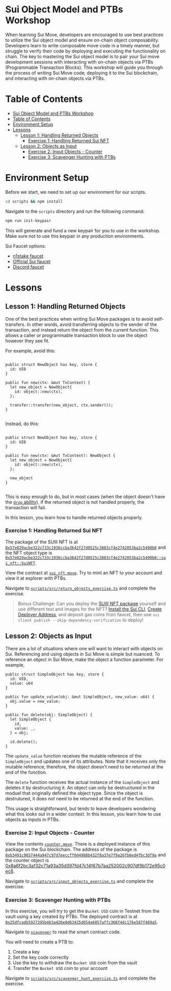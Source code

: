 # Sui Object Model and PTBs Workshop

When learning Sui Move, developers are encouraged to use best practices to utilize the Sui object model and ensure on-chain object composability. Developers learn to write composable move code in a timely manner, but struggle to verify their code by deploying and executing the functionality on chain. The key to mastering the Sui object model is to pair your Sui move development sessions with interacting with on-chain objects via PTBs (Programmable Transaction Blocks). This workshop will guide you through the process of writing Sui Move code, deploying it to the Sui blockchain, and interacting with on-chain objects via PTBs.

# Table of Contents
- [Sui Object Model and PTBs Workshop](#sui-object-model-and-ptbs-workshop)
- [Table of Contents](#table-of-contents)
- [Environment Setup](#environment-setup)
- [Lessons](#lessons)
  - [Lesson 1: Handling Returned Objects](#lesson-1-handling-returned-objects)
    - [Exercise 1: Handling Returned Sui NFT](#exercise-1-handling-returned-sui-nft)
  - [Lesson 2: Objects as Input](#lesson-2-objects-as-input)
    - [Exercise 2: Input Objects - Counter](#exercise-2-input-objects---counter)
    - [Exercise 3: Scavenger Hunting with PTBs](#exercise-3-scavenger-hunting-with-ptbs)

# Environment Setup

Before we start, we need to set up our environment for our scripts.

```bash
cd scripts && npm install
```

Navigate to the `scripts` directory and run the following command: 

```bash
npm run init-keypair
```

This will generate and fund a new keypair for you to use in the workshop. Make sure not to use this keypair in any production environments.

Sui Faucet options:
- [n1stake faucet](https://faucet.n1stake.com)
- [Official Sui faucet](https://faucet.sui.io/)
- [Discord faucet](https://discord.gg/cKx75xrRMq)

# Lessons

## Lesson 1: Handling Returned Objects

One of the best practices when writing Sui Move packages is to avoid self-transfers. In other words, avoid transferring objects to the sender of the transaction, and instead return the object from the current function. This allows a caller or programmable transaction block to use the object however they see fit. 

For example, avoid this: 

```move

public struct NewObject has key, store {
  id: UID
}

public fun new(ctx: &mut TxContext) {
  let new_object = NewObject{
    id: object::new(ctx),
  };

  transfer::transfer(new_object, ctx.sender());
}
  
```

Instead, do this:

```move

public struct NewObject has key, store {
  id: UID
}

public fun new(ctx: &mut TxContext): NewObject {
  let new_object = NewObject{
    id: object::new(ctx),
  };

  new_object
}
  
```

This is easy enough to do, but in most cases (when the object doesn't have the [`drop` ability](https://move-book.com/reference/abilities.html?highlight=drop#drop)), if the returned object is not handled properly, the transaction will fail.

In this lesson, you learn how to handle returned objects properly.



### Exercise 1: Handling Returned Sui NFT


The package of the SUIII NFT is at [`0x57e029acbe322c733c1936ccba3642f27d0525c3883cf4e2742053ba2c5490b0`](https://suiscan.xyz/testnet/object/0x57e029acbe322c733c1936ccba3642f27d0525c3883cf4e2742053ba2c5490b0/tx-blocks) and the NFT object type is [`0x57e029acbe322c733c1936ccba3642f27d0525c3883cf4e2742053ba2c5490b0::sui_nft::SuiNFT`](https://suiscan.xyz/testnet/collection/0x57e029acbe322c733c1936ccba3642f27d0525c3883cf4e2742053ba2c5490b0::sui_nft::SuiNFT/items).


View the contract at [`sui_nft.move`](./lessons/returning_objects/sui_nft/sources/sui_nft.move). Try to mint an NFT to your account and view it at explorer with PTBs.

Navigate to [`scripts/src/return_objects_exercise.ts`](./scripts/src/return_objects_exercise.ts) and complete the exercise.

> Bonus Challenge: Can you deploy the [SUIII NFT package](./lessons/returning_objects/sui_nft) yourself and use different text and images for the NFT?
> [Install the Sui CLI](https://docs.sui.io/guides/developer/getting-started/sui-install), [Create Deployer Address](https://docs.sui.io/guides/developer/getting-started/get-address), and deposit gas coins from faucet, then use `sui client publish --skip-dependency-verification` to deploy!

## Lesson 2: Objects as Input

There are a lot of situations where one will want to interact with objects on Sui. Referencing and using objects in Sui Move is simple but nuanced. To reference an object in Sui Move, make the object a function parameter. For example, 

```
public struct SimpleObject has key, store {
  id: UID, 
  value: u64 
}

public fun update_value(obj: &mut SimpleObject, new_value: u64) {
  obj.value = new_value;
}

public fun delete(obj: SimpleObject) {
  let SimpleObject {
    id, 
    value: _,
  } = obj;

  id.delete();
}
```

The `update_value` function receives the mutable reference of the `SimpleObject` and updates one of its attributes. Note that it receives only the mutable reference, therefore, the object doesn't need to be returned at the end of the function. 

The `delete` function receives the actual instance of the `SimpleObject` and deletes it by destructuring it. An object can only be destructured in the moduel that originally defined the object type. Since the object is destrutured, it does not need to be returned at the end of the function. 

This usage is straightforward, but tends to leave developers wondering what this looks out in a wider context. In this lesson, you learn how to use objects as inputs in PTBs. 

### Exercise 2: Input Objects - Counter

View the contents [`counter.move`](./lessons/input_objects/counter/sources/counter.move). There is a deployed instance of this package on the Sui blockchain. The address of the package is [`0xb3491c9657444a947c97d7eeccff0d4988b432f8a37e7f9a26fb6ed4fbc3df9a`](https://suiscan.xyz/testnet/object/0xb3491c9657444a947c97d7eeccff0d4988b432f8a37e7f9a26fb6ed4fbc3df9a/txs) and the counter object is [0x8a6f2bc3af32c71a93a35d397fd47c14f67b7aa252002c907df9b172e95c0ec6](https://suiscan.xyz/testnet/object/0x8a6f2bc3af32c71a93a35d397fd47c14f67b7aa252002c907df9b172e95c0ec6/fields).


Navigate to [`scripts/src/input_objects_exercise.ts`](./scripts/src/input_objects_exercise.ts) and complete the exercise.


### Exercise 3: Scavenger Hunting with PTBs

In this exercise, you will try to get the `Bucket USD` coin in Testnet from the vault using a key created by PTBs. The deployed contract is at [`0x25dfcadb5927395b463a426e8d63425d654a6057affc368f4dc176e587f489a5`](https://suiscan.xyz/testnet/object/0x25dfcadb5927395b463a426e8d63425d654a6057affc368f4dc176e587f489a5/contracts).

Navigate to [`scavenger`](./lessons/scavenger) to read the smart contract code.

You will need to create a PTB to:
1. Create a key
2. Set the key code correctly
3. Use the key to withdraw the `Bucket USD` coin from the vault
4. Transfer the `Bucket USD` coin to your account

Navigate to [`scripts/src/scavenger_hunt_exercise.ts`](./scripts/src/scavenger_hunt_exercise.ts) and complete the exercise.
